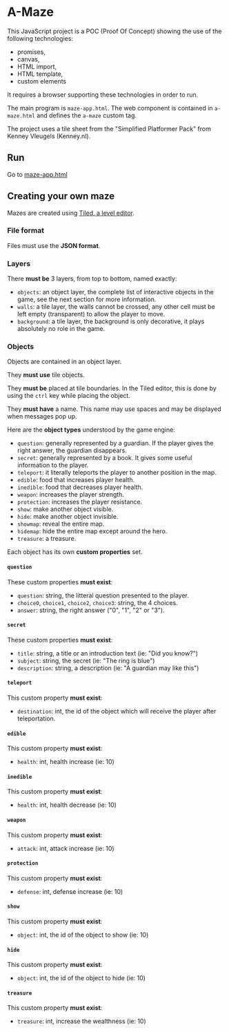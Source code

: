 A-Maze
======

This JavaScript project is a POC (Proof Of Concept) showing the use of the
following technologies:

- promises,
- canvas,
- HTML import,
- HTML template,
- custom elements

It requires a browser supporting these technologies in order to run.

The main program is `maze-app.html`. The web component is contained in
`a-maze.html` and defines the `a-maze` custom tag.

The project uses a tile sheet from the "Simplified Platformer Pack" from
Kenney Vleugels (Kenney.nl).

Run
---

Go to [maze-app.html](maze-app.html)

Creating your own maze
----------------------

Mazes are created using [Tiled, a level editor](https://www.mapeditor.org/).

### File format

Files must use the **JSON format**.

### Layers

There **must be** 3 layers, from top to bottom, named exactly:

- `objects`: an object layer, the complete list of interactive objects in the
  game, see the next section for more information.
- `walls`: a tile layer, the walls cannot be crossed, any other cell must be
  left empty (transparent) to allow the player to move.
- `background`: a tile layer, the background is only decorative, it plays
  absolutely no role in the game.

### Objects

Objects are contained in an object layer.

They **must use** tile objects.

They **must be** placed at tile boundaries. In the Tiled editor, this is done by
using the `ctrl` key while placing the object.

They **must have** a name. This name may use spaces and may be displayed when
messages pop up.

Here are the **object types** understood by the game engine:

- `question`: generally represented by a guardian. If the player gives the
  right answer, the guardian disappears.
- `secret`: generally represented by a book. It gives some useful information
  to the player.
- `teleport`: it literally teleports the player to another position in the map.
- `edible`: food that increases player health.
- `inedible`: food that decreases player health.
- `weapon`: increases the player strength.
- `protection`: increases the player resistance.
- `show`: make another object visible.
- `hide`: make another object invisible.
- `showmap`: reveal the entire map.
- `hidemap`: hide the entire map except around the hero.
- `treasure`: a treasure.

Each object has its own **custom properties** set.

#### `question`

These custom properties **must exist**:

- `question`: string, the litteral question presented to the player.
- `choice0`, `choice1`, `choice2`, `choice3`: string, the 4 choices.
- `answer`: string, the right answer ("0", "1", "2" or "3").

#### `secret`

These custom properties **must exist**:

- `title`: string, a title or an introduction text (ie: "Did you know?")
- `subject`: string, the secret (ie: "The ring is blue")
- `description`: string, a description (ie: "A guardian may like this")

#### `teleport`

This custom property **must exist**:

- `destination`: int, the id of the object which will receive the player after
  teleportation.

#### `edible`

This custom property **must exist**:

- `health`: int, health increase (ie: 10)

#### `inedible`

This custom property **must exist**:

- `health`: int, health decrease (ie: 10)

#### `weapon`

This custom property **must exist**:

- `attack`: int, attack increase (ie: 10)

#### `protection`

This custom property **must exist**:

- `defense`: int, defense increase (ie: 10)

#### `show`

This custom property **must exist**:

- `object`: int, the id of the object to show (ie: 10)

#### `hide`

This custom property **must exist**:

- `object`: int, the id of the object to hide (ie: 10)

#### `treasure`

This custom property **must exist**:

- `treasure`: int, increase the wealthness (ie: 10)

